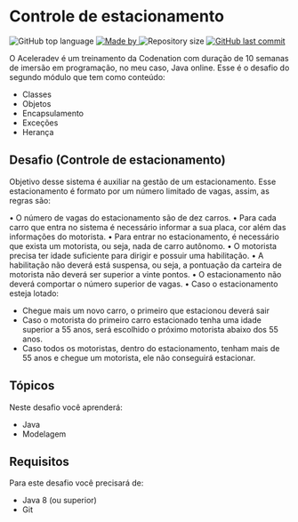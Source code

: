 # Controle de estacionamento

<p>
    <img alt="GitHub top language" src="https://img.shields.io/github/languages/top/aceleradev-java/desafio-aceleradev-java-controle-estacionamento">
    <a href="https://github.com/aceleradev-java/desafio-aceleradev-java-controle-estacionamento">
        <img alt="Made by" src="https://img.shields.io/badge/made%20by-adriano%20avelino-gree">
    </a>
    <img alt="Repository size" src="https://img.shields.io/github/repo-size/aceleradev-java/desafio-aceleradev-java-controle-estacionamento">
    <a href="https://github.com/EliasGcf/readme-template/commits/master">
    <img alt="GitHub last commit" src="https://img.shields.io/github/last-commit/aceleradev-java/desafio-aceleradev-java-controle-estacionamento">
    </a>
</p>

O Aceleradev é um treinamento da Codenation com duração de 10 semanas de imersão em programação, no meu caso, Java online. Esse é o desafio do segundo módulo que tem como conteúdo:
- Classes
- Objetos
- Encapsulamento
- Exceções
- Herança

## Desafio (Controle de estacionamento)

	 		
Objetivo desse sistema é auxiliar na gestão de um estacionamento. Esse estacionamento é formato por um número limitado de vagas,  assim, as regras são:

• O número de vagas do estacionamento são de dez carros.
• Para cada carro que entra no sistema é necessário informar a sua placa, cor além das informações do motorista.
• Para entrar no estacionamento, é necessário que exista um motorista, ou seja, nada de carro autônomo.
• O motorista precisa ter idade suficiente para dirigir e possuir uma habilitação.
• A habilitação não deverá está suspensa, ou seja, a pontuação da carteira de motorista não deverá ser superior a vinte pontos.
• O estacionamento não deverá comportar o número superior de vagas.
• Caso o estacionamento esteja lotado:
  * Chegue mais um novo carro, o primeiro que estacionou deverá sair
  * Caso o motorista do primeiro carro estacionado tenha uma idade superior a 55 anos, será escolhido o próximo motorista abaixo dos 55 anos.
   * Caso todos os motoristas, dentro do estacionamento, tenham mais de 55 anos e chegue um motorista, ele não conseguirá estacionar.



## Tópicos

Neste desafio você aprenderá:

* Java
* Modelagem

## Requisitos

Para este desafio você precisará de:

- Java 8 (ou superior)
- Git


